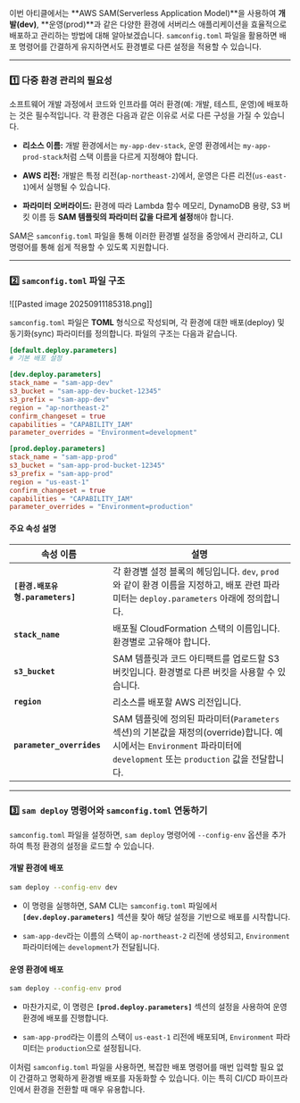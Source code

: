 
이번 아티클에서는 **AWS SAM(Serverless Application Model)**을 사용하여 **개발(dev)**, **운영(prod)**과 같은 다양한 환경에 서버리스 애플리케이션을 효율적으로 배포하고 관리하는 방법에 대해 알아보겠습니다. `samconfig.toml` 파일을 활용하면 배포 명령어를 간결하게 유지하면서도 환경별로 다른 설정을 적용할 수 있습니다.

---

### 1️⃣ 다중 환경 관리의 필요성

소프트웨어 개발 과정에서 코드와 인프라를 여러 환경(예: 개발, 테스트, 운영)에 배포하는 것은 필수적입니다. 각 환경은 다음과 같은 이유로 서로 다른 구성을 가질 수 있습니다.

- **리소스 이름:** 개발 환경에서는 `my-app-dev-stack`, 운영 환경에서는 `my-app-prod-stack`처럼 스택 이름을 다르게 지정해야 합니다.
    
- **AWS 리전:** 개발은 특정 리전(`ap-northeast-2`)에서, 운영은 다른 리전(`us-east-1`)에서 실행될 수 있습니다.
    
- **파라미터 오버라이드:** 환경에 따라 Lambda 함수 메모리, DynamoDB 용량, S3 버킷 이름 등 **SAM 템플릿의 파라미터 값을 다르게 설정**해야 합니다.
    

SAM은 `samconfig.toml` 파일을 통해 이러한 환경별 설정을 중앙에서 관리하고, CLI 명령어를 통해 쉽게 적용할 수 있도록 지원합니다.

---

### 2️⃣ `samconfig.toml` 파일 구조

![[Pasted image 20250911185318.png]]

`samconfig.toml` 파일은 **TOML** 형식으로 작성되며, 각 환경에 대한 배포(deploy) 및 동기화(sync) 파라미터를 정의합니다. 파일의 구조는 다음과 같습니다.


```TOML
[default.deploy.parameters]
# 기본 배포 설정

[dev.deploy.parameters]
stack_name = "sam-app-dev"
s3_bucket = "sam-app-dev-bucket-12345"
s3_prefix = "sam-app-dev"
region = "ap-northeast-2"
confirm_changeset = true
capabilities = "CAPABILITY_IAM"
parameter_overrides = "Environment=development"

[prod.deploy.parameters]
stack_name = "sam-app-prod"
s3_bucket = "sam-app-prod-bucket-12345"
s3_prefix = "sam-app-prod"
region = "us-east-1"
confirm_changeset = true
capabilities = "CAPABILITY_IAM"
parameter_overrides = "Environment=production"
```

#### **주요 속성 설명**

|속성 이름|설명|
|---|---|
|**`[환경.배포유형.parameters]`**|각 환경별 설정 블록의 헤딩입니다. `dev`, `prod`와 같이 환경 이름을 지정하고, 배포 관련 파라미터는 `deploy.parameters` 아래에 정의합니다.|
|**`stack_name`**|배포될 CloudFormation 스택의 이름입니다. 환경별로 고유해야 합니다.|
|**`s3_bucket`**|SAM 템플릿과 코드 아티팩트를 업로드할 S3 버킷입니다. 환경별로 다른 버킷을 사용할 수 있습니다.|
|**`region`**|리소스를 배포할 AWS 리전입니다.|
|**`parameter_overrides`**|SAM 템플릿에 정의된 파라미터(`Parameters` 섹션)의 기본값을 재정의(override)합니다. 예시에서는 `Environment` 파라미터에 `development` 또는 `production` 값을 전달합니다.|

---

### 3️⃣ `sam deploy` 명령어와 `samconfig.toml` 연동하기

`samconfig.toml` 파일을 설정하면, `sam deploy` 명령어에 `--config-env` 옵션을 추가하여 특정 환경의 설정을 로드할 수 있습니다.

#### **개발 환경에 배포**

```Bash
sam deploy --config-env dev
```

- 이 명령을 실행하면, SAM CLI는 `samconfig.toml` 파일에서 **`[dev.deploy.parameters]`** 섹션을 찾아 해당 설정을 기반으로 배포를 시작합니다.
    
- `sam-app-dev`라는 이름의 스택이 `ap-northeast-2` 리전에 생성되고, `Environment` 파라미터에는 `development`가 전달됩니다.
    

#### **운영 환경에 배포**

```Bash
sam deploy --config-env prod
```

- 마찬가지로, 이 명령은 **`[prod.deploy.parameters]`** 섹션의 설정을 사용하여 운영 환경에 배포를 진행합니다.
    
- `sam-app-prod`라는 이름의 스택이 `us-east-1` 리전에 배포되며, `Environment` 파라미터는 `production`으로 설정됩니다.
    

이처럼 `samconfig.toml` 파일을 사용하면, 복잡한 배포 명령어를 매번 입력할 필요 없이 간결하고 명확하게 환경별 배포를 자동화할 수 있습니다. 이는 특히 CI/CD 파이프라인에서 환경을 전환할 때 매우 유용합니다.